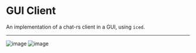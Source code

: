 # GUI Client
An implementation of a chat-rs client in a GUI, using `iced`.

---
![image](https://user-images.githubusercontent.com/33005025/152643077-7f5dad30-3922-47c7-9959-2dfc61c93d71.png)
![image](https://user-images.githubusercontent.com/33005025/152643065-21bda3f5-522f-4a54-a3d2-79ad6dec2310.png)
